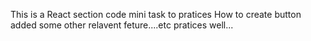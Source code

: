 This is a React section code mini task to pratices
How to create button added some other relavent feture....etc 
pratices well...
